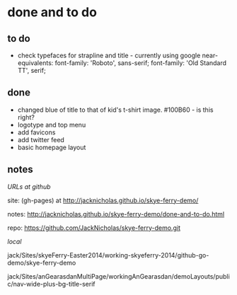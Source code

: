 done and to do
==============

## to do

* check typefaces for strapline and title - currently using google near-equivalents:
font-family: 'Roboto', sans-serif;
font-family: 'Old Standard TT', serif;




## done

* changed blue of title to that of kid's t-shirt image. #100B60 - is this right?
* logotype and top menu
* add favicons
* add twitter feed
* basic homepage layout


## notes

_URLs at github_

site: (gh-pages) at http://jacknicholas.github.io/skye-ferry-demo/

notes: http://jacknicholas.github.io/skye-ferry-demo/done-and-to-do.html

repo: https://github.com/JackNicholas/skye-ferry-demo.git




_local_

jack/Sites/skyeFerry-Easter2014/working-skyeferry-2014/github-go-demo/skye-ferry-demo

jack/Sites/anGearasdanMultiPage/workingAnGearasdan/demoLayouts/public/nav-wide-plus-bg-title-serif
